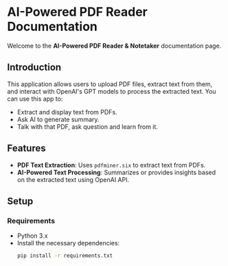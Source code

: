 # AI-Powered PDF Reader Documentation

Welcome to the **AI-Powered PDF Reader & Notetaker** documentation page.

## Introduction

This application allows users to upload PDF files, extract text from them, and interact with OpenAI's GPT models to process the extracted text. You can use this app to:

- Extract and display text from PDFs.
- Ask AI to generate summary.
- Talk with that PDF, ask question and learn from it.

## Features

- **PDF Text Extraction**: Uses `pdfminer.six` to extract text from PDFs.
- **AI-Powered Text Processing**: Summarizes or provides insights based on the extracted text using OpenAI API.

## Setup

### Requirements

- Python 3.x
- Install the necessary dependencies:
  ```bash
  pip install -r requirements.txt
